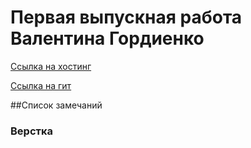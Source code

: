 # Первая выпускная работа Валентина Гордиенко 
[Ссылка на хостинг](http://danadj.ru/)
 
[Ссылка на гит](https://github.com/DANADJ/new.gordienkovalentin.ru)

##Список замечаний
 
### Верстка

